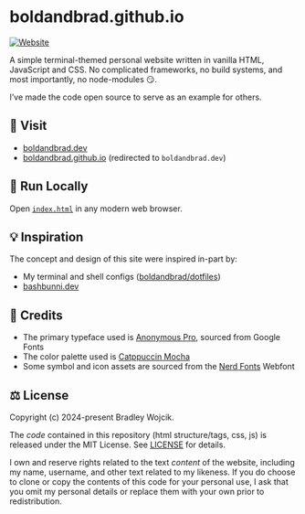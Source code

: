 # boldandbrad.github.io

[![Website](https://img.shields.io/website?url=https%3A%2F%2Fboldandbrad.dev&label=status)](https://boldandbrad.dev)

A simple terminal-themed personal website written in vanilla HTML, JavaScript
and CSS. No complicated frameworks, no build systems, and most importantly, no
node-modules 😏.

I’ve made the code open source to serve as an example for others.

## 🧳 Visit

- [boldandbrad.dev](https://boldandbrad.dev)
- [boldandbrad.github.io](https://boldandbrad.github.io) (redirected to
  `boldandbrad.dev`)

## 🏃 Run Locally

Open [`index.html`](index.html) in any modern web browser.

## 💡 Inspiration

The concept and design of this site were inspired in-part by:

- My terminal and shell configs ([boldandbrad/dotfiles](https://github.com/boldandbrad/dotfiles))
- [bashbunni.dev](https://bashbunni.dev)

## 🌟 Credits

- The primary typeface used is [Anonymous Pro](https://fonts.google.com/specimen/Anonymous+Pro),
  sourced from Google Fonts
- The color palette used is [Catppuccin Mocha](https://github.com/catppuccin/palette)
- Some symbol and icon assets are sourced from the [Nerd Fonts](https://nerdfonts.com/)
  Webfont

## ⚖️ License

Copyright (c) 2024-present Bradley Wojcik.

The *code* contained in this repository (html structure/tags, css, js) is
released under the MIT License. See [LICENSE](LICENSE) for details.

I own and reserve rights related to the text *content* of the website, including
my name, username, and other text related to my likeness. If you do choose to
clone or copy the contents of this code for your personal use, I ask that you
omit my personal details or replace them with your own prior to redistribution.
